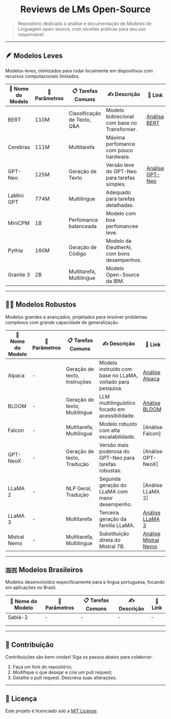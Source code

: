 <h1 align="center">Reviews de LMs Open-Source</h1>

> Repositório dedicado à análise e documentação de Modelos de Linguagem open-source, com receitas práticas para seu uso responsável.

---

## 🪶 Modelos Leves  
Modelos leves, otimizados para rodar localmente em dispositivos com recursos computacionais limitados.

| 🤖 Nome do Modelo | 🧮 Parâmetros | 📋 Tarefas Comuns         | ✍️ Descrição                                  | 🔗 Link                                     |
|-------------------|---------------|---------------------------|-----------------------------------------------|----------------------------------------------|
| BERT           | 110M         | Classificação de Texto, Q&A   | Modelo bidirecional com base no Transformer.  | [Análise BERT](./modelos/BERT.md)            |
| Cerebras       | 111M         | Multitarefa                   | Máxima perfomance com pouco hardware.         |                                              |
| GPT-Neo        | 125M         | Geração de Texto              | Versão leve do GPT-Neo para tarefas simples.  | [Análise GPT-Neo](./modelos/GPTNeo.md)       |
| LaMini GPT     | 774M         | Multilíngue                   | Adequado para tarefas detalhadas.             |                                              |
| MiniCPM        | 1B           | Perfomance balanceada         | Modelo com boa perfomancee leve.              |                                              |
| Pythia         | 160M         | Geração de Código             | Modelo da EleutherAI, com bons desempenhos.   |                                              |
| Granite 3      | 2B           | Multitarefa, Multilíngue      | Modelo Open-Source da IBM.                    |                                              | 

---
## 🏋️‍♂️ Modelos Robustos  
Modelos grandes e avançados, projetados para resolver problemas complexos com grande capacidade de generalização.

| 🤖 Nome do Modelo | 🧮 Parâmetros | 📋 Tarefas Comuns         | ✍️ Descrição                                  | 🔗 Link                                                             |
|----------------|--------------|-------------------------------|------------------------------------------------------------|---------------------------------------------------------|
| Alpaca         | -            | Geração de texto, Instruções  | Modelo instruído com base no LLaMA, voltado para pesquisa. | [Análise Alpaca](./modelos/Alpaca.md)                   |
| BLOOM          | -            | Geração de texto, Multilíngue | LLM multilinguístico focado em acessibilidade.             | [Análise BLOOM](./modelos/BLOOM.md)                     |
| Falcon         | -            | Multitarefa, Multilíngue      | Modelo robusto com alta escalabilidade.                    | [Análise Falcon]                                        |
| GPT-NeoX       | -            | Geração de texto, Tradução    | Versão mais poderosa do GPT-Neo para tarefas robustas.     | [Análise GPT-NeoX]                                      |
| LLaMA 2        | -            | NLP Geral, Tradução           | Segunda geração do LLaMA com maior desempenho.             | [Análise LLaMA 2]                                       |
| LLaMA 3        | -            | Multitarefa                   | Terceira geração da família LLaMA.                         | [Análise LLaMA 3](./modelos/Llama3.md)                  |
| Mistral Nemo   | -            | Multitarefa, Multilíngue      | Substituição direta do Mistral 7B.                         | [Análise Mistral Nemo](./modelos/MistralNemo.md)        |

---
## 🇧🇷 Modelos Brasileiros  
Modelos desenvolvidos especificamente para a língua portuguesa, focando em aplicações no Brasil.

| 🤖 Nome do Modelo | 🧮 Parâmetros | 📋 Tarefas Comuns | ✍️ Descrição                             | 🔗 Link |
|-------------------|--------------|------------------|---------------------------------------------|--------|
|  Sabiá-2          |  -           | -                | -                                           | -      |
|                   |              |                  |                                             |        |
|                   |              |                  |                                             |        |

---
## 🤝 Contribuição  
Contribuições são bem-vindas! Siga os passos abaixo para colaborar:  

1. Faça um fork do repositório;  
2. Modifique o que desejar e crie um pull request;  
3. Detalhe o pull request. Descreva suas alterações.  

---
## 📜 Licença  
Este projeto é licenciado sob a [MIT License](LICENSE).
